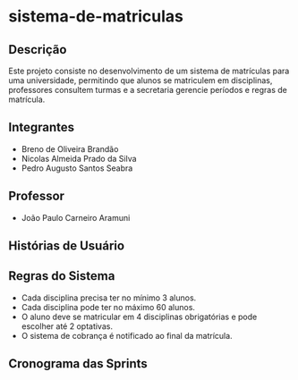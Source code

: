 # sistema-de-matriculas

## Descrição
Este projeto consiste no desenvolvimento de um sistema de matrículas para uma universidade, permitindo que alunos se matriculem em disciplinas, professores consultem turmas e a secretaria gerencie períodos e regras de matrícula.

## Integrantes
- Breno de Oliveira Brandão 
- Nicolas Almeida Prado da Silva	
- Pedro Augusto Santos Seabra	

## Professor
- João Paulo Carneiro Aramuni

## Histórias de Usuário



## Regras do Sistema
- Cada disciplina precisa ter no mínimo 3 alunos.
- Cada disciplina pode ter no máximo 60 alunos.
- O aluno deve se matricular em 4 disciplinas obrigatórias e pode escolher até 2 optativas.
- O sistema de cobrança é notificado ao final da matrícula.

## Cronograma das Sprints

